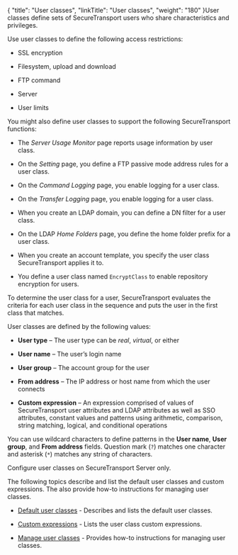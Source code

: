 {
    "title": "User classes",
    "linkTitle": "User classes",
    "weight": "180"
}User classes define sets of SecureTransport users who share characteristics and privileges.

Use user classes to define the following access restrictions:

-   SSL encryption
-   Filesystem, upload and download
-   FTP command
-   Server
-   User limits

You might also define user classes to support the following SecureTransport functions:

-   The *Server Usage Monitor* page reports usage information by user class.
-   On the *Setting* page, you define a FTP passive mode address rules for a user class.
-   On the *Command Logging* page, you enable logging for a user class.
-   On the *Transfer Logging* page, you enable logging for a user class.
-   When you create an LDAP domain, you can define a DN filter for a user class.
-   On the LDAP *Home Folders* page, you define the home folder prefix for a user class.
-   When you create an account template, you specify the user class SecureTransport applies it to.
-   You define a user class named `EncryptClass` to enable repository encryption for users.

To determine the user class for a user, SecureTransport evaluates the criteria for each user class in the sequence and puts the user in the first class that matches.

User classes are defined by the following values:

-   **User type** – The user type can be *real*, *virtual*, or either
-   **User name** – The user’s login name
-   **User group** – The account group for the user
-   **From address** – The IP address or host name from which the user connects
-   **Custom expression** – An expression comprised of values of SecureTransport user attributes and LDAP attributes as well as SSO attributes, constant values and patterns using arithmetic, comparison, string matching, logical, and conditional operations

You can use wildcard characters to define patterns in the **User name**, **User group**, and **From address** fields. Question mark (`?`) matches one character and asterisk (`*`) matches any string of characters.

Configure user classes on SecureTransport Server only.

The following topics describe and list the default user classes and custom expressions. The also provide how-to instructions for managing user classes.

-   [Default user classes](c_st_default_user_classes) - Describes and lists the default user classes.
-   [Custom expressions](c_st_custom_expressions) - Lists the user class custom expressions.
-   [Manage user classes](t_st_userclasses) - Provides how-to instructions for managing user classes.
